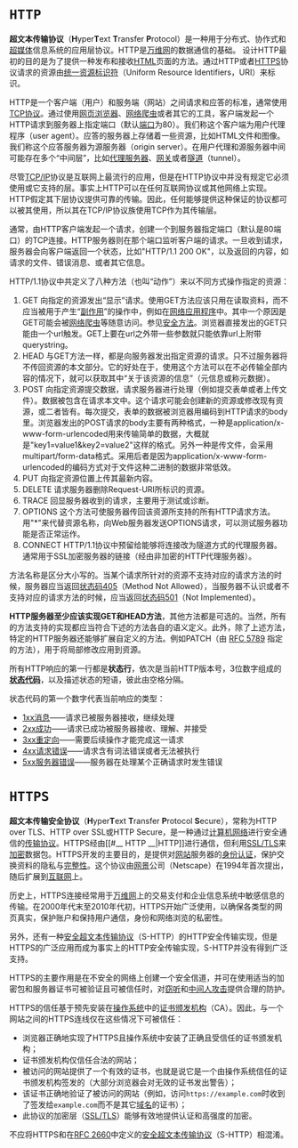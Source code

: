 # __`HTTP`__
**超文本传输协议**（**H**yper**T**ext **T**ransfer **P**rotocol）是一种用于分布式、协作式和[超媒体](https://zh.wikipedia.org/wiki/%E8%B6%85%E5%AA%92%E9%AB%94 "超媒体")信息系统的应用层协议。HTTP是[万维网](https://zh.wikipedia.org/wiki/%E5%85%A8%E7%90%83%E8%B3%87%E8%A8%8A%E7%B6%B2 "万维网")的数据通信的基础。
设计HTTP最初的目的是为了提供一种发布和接收[HTML](https://zh.wikipedia.org/wiki/HTML "HTML")页面的方法。通过HTTP或者[HTTPS](https://zh.wikipedia.org/wiki/HTTPS "HTTPS")协议请求的资源由[统一资源标识符](https://zh.wikipedia.org/wiki/%E7%BB%9F%E4%B8%80%E8%B5%84%E6%BA%90%E6%A0%87%E5%BF%97%E7%AC%A6 "统一资源标志符")（Uniform Resource Identifiers，URI）来标识。

HTTP是一个客户端（用户）和服务端（网站）之间请求和应答的标准，通常使用[TCP协议](https://zh.wikipedia.org/wiki/%E4%BC%A0%E8%BE%93%E6%8E%A7%E5%88%B6%E5%8D%8F%E8%AE%AE "传输控制协议")。通过使用[网页浏览器](https://zh.wikipedia.org/wiki/%E7%B6%B2%E9%A0%81%E7%80%8F%E8%A6%BD%E5%99%A8 "网页浏览器")、[网络爬虫](https://zh.wikipedia.org/wiki/%E7%BD%91%E7%BB%9C%E7%88%AC%E8%99%AB "网络爬虫")或者其它的工具，客户端发起一个HTTP请求到服务器上指定端口（默认[端口](https://zh.wikipedia.org/wiki/%E9%80%9A%E8%A8%8A%E5%9F%A0 "端口")为80）。我们称这个客户端为用户代理程序（user agent）。应答的服务器上存储着一些资源，比如HTML文件和图像。我们称这个应答服务器为源服务器（origin server）。在用户代理和源服务器中间可能存在多个“中间层”，比如[代理服务器](https://zh.wikipedia.org/wiki/%E4%BB%A3%E7%90%86%E4%BC%BA%E6%9C%8D%E5%99%A8 "代理服务器")、[网关](https://zh.wikipedia.org/wiki/%E7%BD%91%E5%85%B3 "网关")或者[隧道](https://zh.wikipedia.org/wiki/%E9%9A%A7%E9%81%93 "隧道")（tunnel）。

尽管[TCP/IP](https://zh.wikipedia.org/wiki/TCP/IP "TCP/IP")协议是互联网上最流行的应用，但是在HTTP协议中并没有规定它必须使用或它支持的层。事实上HTTP可以在任何互联网协议或其他网络上实现。HTTP假定其下层协议提供可靠的传输。因此，任何能够提供这种保证的协议都可以被其使用，所以其在TCP/IP协议族使用TCP作为其传输层。

通常，由HTTP客户端发起一个请求，创建一个到服务器指定端口（默认是80端口）的TCP连接。HTTP服务器则在那个端口监听客户端的请求。一旦收到请求，服务器会向客户端返回一个状态，比如"HTTP/1.1 200 OK"，以及返回的内容，如请求的文件、错误消息、或者其它信息。

HTTP/1.1协议中共定义了八种方法（也叫“动作”）来以不同方式操作指定的资源：
1. GET
向指定的资源发出“显示”请求。使用GET方法应该只用在读取资料，而不应当被用于产生“[副作用](https://zh.wikipedia.org/wiki/%E8%B6%85%E6%96%87%E6%9C%AC%E4%BC%A0%E8%BE%93%E5%8D%8F%E8%AE%AE#%E5%89%AF%E4%BD%9C%E7%94%A8)”的操作中，例如在[网络应用程序](https://zh.wikipedia.org/wiki/%E7%BD%91%E7%BB%9C%E5%BA%94%E7%94%A8%E7%A8%8B%E5%BA%8F "网络应用程序")中。其中一个原因是GET可能会被[网络爬虫](https://zh.wikipedia.org/wiki/%E7%B6%B2%E8%B7%AF%E7%88%AC%E8%9F%B2 "网络爬虫")等随意访问。参见[安全方法](https://zh.wikipedia.org/wiki/%E8%B6%85%E6%96%87%E6%9C%AC%E4%BC%A0%E8%BE%93%E5%8D%8F%E8%AE%AE#%E5%AE%89%E5%85%A8%E6%96%B9%E6%B3%95)。浏览器直接发出的GET只能由一个url触发。GET上要在url之外带一些参数就只能依靠url上附带querystring。
2. HEAD
与GET方法一样，都是向服务器发出指定资源的请求。只不过服务器将不传回资源的本文部分。它的好处在于，使用这个方法可以在不必传输全部内容的情况下，就可以获取其中“关于该资源的信息”（元信息或称元数据）。
3. POST
向指定资源提交数据，请求服务器进行处理（例如提交表单或者上传文件）。数据被包含在请求本文中。这个请求可能会创建新的资源或修改现有资源，或二者皆有。每次提交，表单的数据被浏览器用编码到HTTP请求的body里。浏览器发出的POST请求的body主要有两种格式，一种是application/x-www-form-urlencoded用来传输简单的数据，大概就是"key1=value1&key2=value2"这样的格式。另外一种是传文件，会采用multipart/form-data格式。采用后者是因为application/x-www-form-urlencoded的编码方式对于文件这种二进制的数据非常低效。
4. PUT
向指定资源位置上传其最新内容。
5. DELETE
请求服务器删除Request-URI所标识的资源。
6. TRACE
回显服务器收到的请求，主要用于测试或诊断。
7. OPTIONS
这个方法可使服务器传回该资源所支持的所有HTTP请求方法。用"\*"来代替资源名称，向Web服务器发送OPTIONS请求，可以测试服务器功能是否正常运作。
8. CONNECT
HTTP/1.1协议中预留给能够将连接改为隧道方式的代理服务器。通常用于SSL加密服务器的链接（经由非加密的HTTP代理服务器）。

方法名称是区分大小写的。当某个请求所针对的资源不支持对应的请求方法的时候，服务器应当返回[状态码405](https://zh.wikipedia.org/wiki/HTTP%E7%8A%B6%E6%80%81%E7%A0%81#405 "HTTP状态码")（Method Not Allowed），当服务器不认识或者不支持对应的请求方法的时候，应当返回[状态码501](https://zh.wikipedia.org/wiki/HTTP%E7%8A%B6%E6%80%81%E7%A0%81#501 "HTTP状态码")（Not Implemented）。

**HTTP服务器至少应该实现GET和HEAD方法**，其他方法都是可选的。当然，所有的方法支持的实现都应当符合下述的方法各自的语义定义。此外，除了上述方法，特定的HTTP服务器还能够扩展自定义的方法。例如PATCH（由 [RFC 5789](https://tools.ietf.org/html/rfc5789) 指定的方法），用于将局部修改应用到资源。

所有HTTP响应的第一行都是**状态行**，依次是当前HTTP版本号，3位数字组成的 **[状态代码](https://zh.wikipedia.org/wiki/HTTP%E7%8A%B6%E6%80%81%E7%A0%81 "HTTP状态码")**，以及描述状态的短语，彼此由空格分隔。

状态代码的第一个数字代表当前响应的类型：
-   [1xx消息](https://zh.wikipedia.org/wiki/HTTP%E7%8A%B6%E6%80%81%E7%A0%81#1xx%E6%B6%88%E6%81%AF "HTTP状态码")——请求已被服务器接收，继续处理
-   [2xx成功](https://zh.wikipedia.org/wiki/HTTP%E7%8A%B6%E6%80%81%E7%A0%81#2xx%E6%88%90%E5%8A%9F "HTTP状态码")——请求已成功被服务器接收、理解、并接受
-   [3xx重定向](https://zh.wikipedia.org/wiki/HTTP%E7%8A%B6%E6%80%81%E7%A0%81#3xx%E9%87%8D%E5%AE%9A%E5%90%91 "HTTP状态码")——需要后续操作才能完成这一请求
-   [4xx请求错误](https://zh.wikipedia.org/wiki/HTTP%E7%8A%B6%E6%80%81%E7%A0%81#4xx%E8%AF%B7%E6%B1%82%E9%94%99%E8%AF%AF "HTTP状态码")——请求含有词法错误或者无法被执行
-   [5xx服务器错误](https://zh.wikipedia.org/wiki/HTTP%E7%8A%B6%E6%80%81%E7%A0%81#5xx%E6%9C%8D%E5%8A%A1%E5%99%A8%E9%94%99%E8%AF%AF "HTTP状态码")——服务器在处理某个正确请求时发生错误

# __`HTTPS`__
**超文本传输安全协议**（**H**yper**T**ext **T**ransfer **P**rotocol **S**ecure），常称为HTTP over TLS、HTTP over SSL或HTTP Secure，是一种通过[计算机网络](https://zh.wikipedia.org/wiki/%E8%A8%88%E7%AE%97%E6%A9%9F%E7%B6%B2%E7%B5%A1 "计算机网络")进行安全通信的[传输协议](https://zh.wikipedia.org/wiki/%E7%B6%B2%E8%B7%AF%E5%82%B3%E8%BC%B8%E5%8D%94%E5%AE%9A "网络传输协议")。HTTPS经由[[#__ HTTP __|HTTP]]进行通信，但利用[SSL/TLS](https://zh.wikipedia.org/wiki/%E4%BC%A0%E8%BE%93%E5%B1%82%E5%AE%89%E5%85%A8 "传输层安全")来[加密](https://zh.wikipedia.org/wiki/%E5%8A%A0%E5%AF%86 "加密")数据包。HTTPS开发的主要目的，是提供对[网站](https://zh.wikipedia.org/wiki/%E7%B6%B2%E7%AB%99 "网站")服务器的[身份认证](https://zh.wikipedia.org/wiki/%E8%BA%AB%E4%BB%BD%E9%AA%8C%E8%AF%81 "身份验证")，保护交换资料的隐私与[完整性](https://zh.wikipedia.org/wiki/%E5%AE%8C%E6%95%B4%E6%80%A7 "完整性")。这个协议由[网景](https://zh.wikipedia.org/wiki/%E7%B6%B2%E6%99%AF "网景")公司（Netscape）在1994年首次提出，随后扩展到[互联网](https://zh.wikipedia.org/wiki/%E7%B6%B2%E9%9A%9B%E7%B6%B2%E8%B7%AF "互联网")上。

历史上，HTTPS连接经常用于[万维网](https://zh.wikipedia.org/wiki/%E4%B8%87%E7%BB%B4%E7%BD%91 "万维网")上的交易支付和企业信息系统中敏感信息的传输。在2000年代末至2010年代初，HTTPS开始广泛使用，以确保各类型的网页真实，保护账户和保持用户通信，身份和网络浏览的私密性。

另外，还有一种[安全超文本传输协议](https://zh.wikipedia.org/wiki/%E5%AE%89%E5%85%A8%E8%B6%85%E6%96%87%E6%9C%AC%E4%BC%A0%E8%BE%93%E5%8D%8F%E8%AE%AE "安全超文本传输协议")（S-HTTP）的HTTP安全传输实现，但是HTTPS的广泛应用而成为事实上的HTTP安全传输实现，S-HTTP并没有得到广泛支持。

HTTPS的主要作用是在不安全的网络上创建一个安全信道，并可在使用适当的加密包和服务器证书可被验证且可被信任时，对[窃听](https://zh.wikipedia.org/wiki/%E7%AB%8A%E8%81%BD "窃听")和[中间人攻击](https://zh.wikipedia.org/wiki/%E4%B8%AD%E9%97%B4%E4%BA%BA%E6%94%BB%E5%87%BB "中间人攻击")提供合理的防护。

HTTPS的信任基于预先安装在[操作系统](https://zh.wikipedia.org/wiki/%E6%93%8D%E4%BD%9C%E7%B3%BB%E7%BB%9F "操作系统")中的[证书颁发机构](https://zh.wikipedia.org/wiki/%E8%AF%81%E4%B9%A6%E9%A2%81%E5%8F%91%E6%9C%BA%E6%9E%84 "证书颁发机构")（CA）。因此，与一个网站之间的HTTPS连线仅在这些情况下可被信任：

-   浏览器正确地实现了HTTPS且操作系统中安装了正确且受信任的证书颁发机构；
-   证书颁发机构仅信任合法的网站；
-   被访问的网站提供了一个有效的证书，也就是说它是一个由操作系统信任的证书颁发机构签发的（大部分浏览器会对无效的证书发出警告）；
-   该证书正确地验证了被访问的网站（例如，访问`https://example.com`时收到了签发给`example.com`而不是其它[域名](https://zh.wikipedia.org/wiki/%E5%9F%9F%E5%90%8D "域名")的证书）；
-   此协议的加密层（[SSL/TLS](https://zh.wikipedia.org/wiki/%E4%BC%A0%E8%BE%93%E5%B1%82%E5%AE%89%E5%85%A8 "传输层安全")）能够有效地提供认证和高强度的加密。

不应将HTTPS和在[RFC 2660](https://tools.ietf.org/html/rfc2660)中定义的[安全超文本传输协议](https://zh.wikipedia.org/wiki/%E5%AE%89%E5%85%A8%E8%B6%85%E6%96%87%E6%9C%AC%E4%BC%A0%E8%BE%93%E5%8D%8F%E8%AE%AE "安全超文本传输协议")（S-HTTP）相混淆。